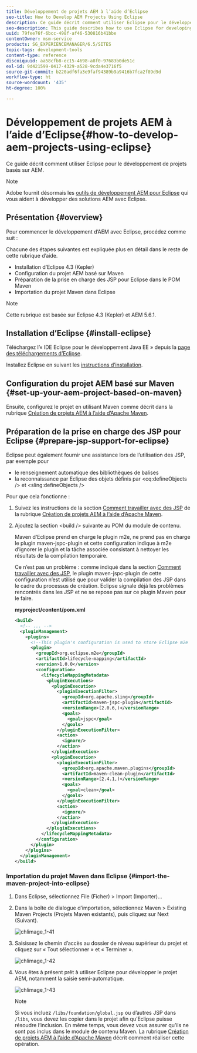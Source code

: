 ```yaml
---
title: Développement de projets AEM à l’aide d’Eclipse
seo-title: How to Develop AEM Projects Using Eclipse
description: Ce guide décrit comment utiliser Eclipse pour le développement de projets basés sur AEM
seo-description: This guide describes how to use Eclipse for developing AEM based projects
uuid: 79fee76f-6bcc-498f-af46-530816b41bbe
contentOwner: msm-service
products: SG_EXPERIENCEMANAGER/6.5/SITES
topic-tags: development-tools
content-type: reference
discoiquuid: aa58cfb8-ec15-4698-a8f0-97683b0de51c
exl-id: 9d421599-0417-4329-a528-9cda4e3716f5
source-git-commit: b220adf6fa3e9faf94389b9a9416b7fca2f89d9d
workflow-type: ht
source-wordcount: '435'
ht-degree: 100%

---
```


# Développement de projets AEM à l’aide d’Eclipse{#how-to-develop-aem-projects-using-eclipse}

Ce guide décrit comment utiliser Eclipse pour le développement de projets basés sur AEM.

>[!NOTE]
>
>Adobe fournit désormais les [outils de développement AEM pour Eclipse](/help/sites-developing/aem-eclipse.md) qui vous aident à développer des solutions AEM avec Eclipse.

## Présentation {#overview}

Pour commencer le développement d’AEM avec Eclipse, procédez comme suit :

Chacune des étapes suivantes est expliquée plus en détail dans le reste de cette rubrique d’aide.

* Installation d’Eclipse 4.3 (Kepler)
* Configuration du projet AEM basé sur Maven
* Préparation de la prise en charge des JSP pour Eclipse dans le POM Maven
* Importation du projet Maven dans Eclipse

>[!NOTE]
>
>Cette rubrique est basée sur Eclipse 4.3 (Kepler) et AEM 5.6.1.

## Installation d’Eclipse {#install-eclipse}

Téléchargez l’« IDE Eclipse pour le développement Java EE » depuis la [page des téléchargements d’Eclipse](https://www.eclipse.org/downloads/).

Installez Eclipse en suivant les [instructions d’installation](https://wiki.eclipse.org/Eclipse/Installation).

## Configuration du projet AEM basé sur Maven {#set-up-your-aem-project-based-on-maven}

Ensuite, configurez le projet en utilisant Maven comme décrit dans la rubrique [Création de projets AEM à l’aide d’Apache Maven](/help/sites-developing/ht-projects-maven.md).

## Préparation de la prise en charge des JSP pour Eclipse {#prepare-jsp-support-for-eclipse}

Eclipse peut également fournir une assistance lors de l’utilisation des JSP, par exemple pour

* le renseignement automatique des bibliothèques de balises
* la reconnaissance par Eclipse des objets définis par &lt;cq:defineObjects /> et &lt;sling:defineObjects />

Pour que cela fonctionne :

1. Suivez les instructions de la section [Comment travailler avec des JSP](/help/sites-developing/ht-projects-maven.md#how-to-work-with-jsps) de la rubrique [Création de projets AEM à l’aide d’Apache Maven](/help/sites-developing/ht-projects-maven.md).
1. Ajoutez la section &lt;build /> suivante au POM du module de contenu.

   Maven d’Eclipse prend en charge le plugin m2e, ne prend pas en charge le plugin maven-jspc-plugin et cette configuration indique à m2e d’ignorer le plugin et la tâche associée consistant à nettoyer les résultats de la compilation temporaire.

   Ce n’est pas un problème : comme indiqué dans la section [Comment travailler avec des JSP](/help/sites-developing/ht-projects-maven.md#how-to-work-with-jsps), le plugin maven-jspc-plugin de cette configuration n’est utilisé que pour valider la compilation des JSP dans le cadre du processus de création. Eclipse signale déjà les problèmes rencontrés dans les JSP et ne se repose pas sur ce plugin Maven pour le faire.

   **myproject/content/pom.xml**

   ```xml
   <build>
     <!-- ... -->
     <pluginManagement>
       <plugins>
         <!--This plugin's configuration is used to store Eclipse m2e settings only. It has no influence on the Maven build itself.-->
         <plugin>
           <groupId>org.eclipse.m2e</groupId>
           <artifactId>lifecycle-mapping</artifactId>
           <version>1.0.0</version>
           <configuration>
             <lifecycleMappingMetadata>
               <pluginExecutions>
                 <pluginExecution>
                   <pluginExecutionFilter>
                     <groupId>org.apache.sling</groupId>
                     <artifactId>maven-jspc-plugin</artifactId>
                     <versionRange>[2.0.6,)</versionRange>
                     <goals>
                       <goal>jspc</goal>
                     </goals>
                   </pluginExecutionFilter>
                   <action>
                     <ignore/>
                   </action>
                 </pluginExecution>
                 <pluginExecution>
                   <pluginExecutionFilter>
                     <groupId>org.apache.maven.plugins</groupId>
                     <artifactId>maven-clean-plugin</artifactId>
                     <versionRange>[2.4.1,)</versionRange>
                     <goals>
                       <goal>clean</goal>
                     </goals>
                   </pluginExecutionFilter>
                   <action>
                     <ignore/>
                   </action>
                 </pluginExecution>
               </pluginExecutions>
             </lifecycleMappingMetadata>
           </configuration>
         </plugin>
       </plugins>
     </pluginManagement>
   </build>
   ```

### Importation du projet Maven dans Eclipse {#import-the-maven-project-into-eclipse}

1. Dans Eclipse, sélectionnez File (Ficher) > Import (Importer)...
1. Dans la boîte de dialogue d’importation, sélectionnez Maven > Existing Maven Projects (Projets Maven existants), puis cliquez sur Next (Suivant).

   ![chlimage_1-41](assets/chlimage_1-41a.png)

1. Saisissez le chemin d’accès au dossier de niveau supérieur du projet et cliquez sur « Tout sélectionner » et « Terminer ».

   ![chlimage_1-42](assets/chlimage_1-42a.png)

1. Vous êtes à présent prêt à utiliser Eclipse pour développer le projet AEM, notamment la saisie semi-automatique.

   ![chlimage_1-43](assets/chlimage_1-43a.png)

   >[!NOTE]
   >
   >Si vous incluez `/libs/foundation/global.jsp` ou d’autres JSP dans `/libs`, vous devez les copier dans le projet afin qu’Eclipse puisse résoudre l’inclusion. En même temps, vous devez vous assurer qu’ils ne sont pas inclus dans le module de contenu Maven. La rubrique [Création de projets AEM à l’aide d’Apache Maven](/help/sites-developing/ht-projects-maven.md) décrit comment réaliser cette opération.

